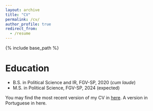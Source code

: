 ```yaml
---
layout: archive
title: "CV"
permalink: /cv/
author_profile: true
redirect_from:
  - /resume
---
```


{% include base_path %}

Education
======
* B.S. in Political Science and IR, FGV-SP, 2020 (*cum laude*)
* M.S. in Political Science, FGV-SP, 2024 (expected)

You may find the most recent version of my CV in [here](https://www.dropbox.com/scl/fi/7gt6j7lvjsr56r9ip8dbt/Cedric-Antunes_Vitae_EN_Sep2023.pdf?rlkey=b9ymn3telk257oheyesx4blno&dl=0). A version in Portuguese in here. 
